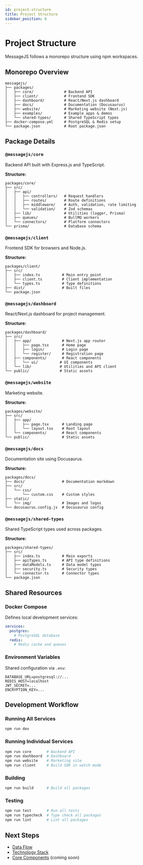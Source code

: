 ```yaml
---
id: project-structure
title: Project Structure
sidebar_position: 6
---
```


# Project Structure

MessageJS follows a monorepo structure using npm workspaces.

## Monorepo Overview

```
messagejs/
├── packages/
│   ├── core/              # Backend API
│   ├── client/            # Frontend SDK
│   ├── dashboard/         # React/Next.js dashboard
│   ├── docs/              # Documentation (Docusaurus)
│   ├── website/           # Marketing website (Next.js)
│   ├── examples/          # Example apps & demos
│   └── shared-types/      # Shared TypeScript types
├── docker-compose.yml     # PostgreSQL & Redis setup
└── package.json           # Root package.json
```

## Package Details

### `@messagejs/core`

Backend API built with Express.js and TypeScript.

**Structure:**
```
packages/core/
├── src/
│   ├── api/
│   │   ├── controllers/   # Request handlers
│   │   ├── routes/        # Route definitions
│   │   ├── middleware/    # Auth, validation, rate limiting
│   │   └── validation/    # Zod schemas
│   ├── lib/               # Utilities (logger, Prisma)
│   ├── queues/            # BullMQ workers
│   └── connectors/        # Platform connectors
└── prisma/                # Database schema
```

### `@messagejs/client`

Frontend SDK for browsers and Node.js.

**Structure:**
```
packages/client/
├── src/
│   ├── index.ts          # Main entry point
│   ├── client.ts         # Client implementation
│   └── types.ts          # Type definitions
├── dist/                 # Built files
└── package.json
```

### `@messagejs/dashboard`

React/Next.js dashboard for project management.

**Structure:**
```
packages/dashboard/
├── src/
│   ├── app/              # Next.js app router
│   │   ├── page.tsx      # Home page
│   │   ├── login/        # Login page
│   │   └── register/     # Registration page
│   ├── components/       # React components
│   │   └── ui/          # UI components
│   └── lib/             # Utilities and API client
└── public/              # Static assets
```

### `@messagejs/website`

Marketing website.

**Structure:**
```
packages/website/
├── src/
│   ├── app/
│   │   ├── page.tsx      # Landing page
│   │   └── layout.tsx    # Root layout
│   └── components/       # React components
└── public/               # Static assets
```

### `@messagejs/docs`

Documentation site using Docusaurus.

**Structure:**
```
packages/docs/
├── docs/                 # Documentation markdown
├── src/
│   └── css/
│       └── custom.css    # Custom styles
├── static/
│   └── img/              # Images and logos
└── docusaurus.config.js  # Docusaurus config
```

### `@messagejs/shared-types`

Shared TypeScript types used across packages.

**Structure:**
```
packages/shared-types/
├── src/
│   ├── index.ts          # Main exports
│   ├── apiTypes.ts       # API type definitions
│   ├── dataModels.ts     # Data model types
│   ├── security.ts       # Security types
│   └── connector.ts      # Connector types
└── package.json
```

## Shared Resources

### Docker Compose

Defines local development services:

```yaml
services:
  postgres:
    # PostgreSQL database
  redis:
    # Redis cache and queues
```

### Environment Variables

Shared configuration via `.env`:

```env
DATABASE_URL=postgresql://...
REDIS_HOST=localhost
JWT_SECRET=...
ENCRYPTION_KEY=...
```

## Development Workflow

### Running All Services

```bash
npm run dev
```

### Running Individual Services

```bash
npm run core       # Backend API
npm run dashboard  # Dashboard
npm run website    # Marketing site
npm run client     # Build SDK in watch mode
```

### Building

```bash
npm run build      # Build all packages
```

### Testing

```bash
npm run test       # Run all tests
npm run typecheck  # Type check all packages
npm run lint       # Lint all packages
```

## Next Steps

- [Data Flow](./data-flow)
- [Technology Stack](./technology-stack)
- [Core Components](./core-components) (coming soon)

